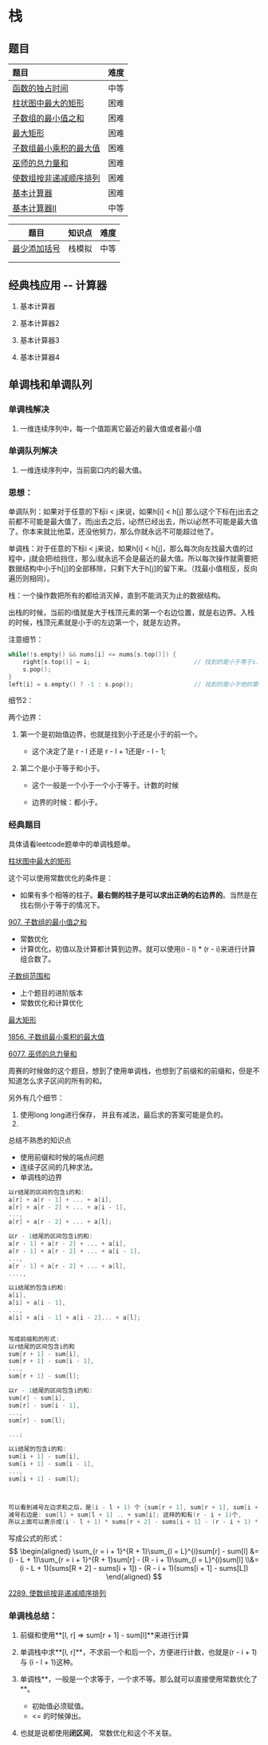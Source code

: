 # 栈



## 题目



| 题目                                                         | 难度 |
| :----------------------------------------------------------- | :--: |
| [函数的独占时间](https://leetcode-cn.com/problems/largest-rectangle-in-histogram/) | 中等 |
| [柱状图中最大的矩形](https://leetcode-cn.com/problems/largest-rectangle-in-histogram/) | 困难 |
| [子数组的最小值之和](https://leetcode.cn/problems/sum-of-subarray-minimums/) | 困难 |
| [最大矩形](https://leetcode-cn.com/problems/maximal-rectangle/) | 困难 |
| [子数组最小乘积的最大值](https://leetcode.cn/problems/maximum-subarray-min-product/) | 困难 |
| [巫师的总力量和](https://leetcode.cn/problems/sum-of-total-strength-of-wizards/) | 困难 |
| [使数组按非递减顺序排列](https://leetcode.cn/problems/steps-to-make-array-non-decreasing/) | 困难 |
| [基本计算器](https://leetcode.cn/problems/basic-calculator/) | 困难 |
| [基本计算器II](https://leetcode.cn/problems/basic-calculator-ii/) | 中等 |



| 题目                                                         | 知识点 | 难度 |
| ------------------------------------------------------------ | ------ | ---- |
| [最少添加括号](https://leetcode.cn/problems/minimum-add-to-make-parentheses-valid/) | 栈模拟 | 中等 |
|                                                              |        |      |
|                                                              |        |      |





## 经典栈应用 -- 计算器

1. 基本计算器

2. 基本计算器2
3. 基本计算器3
4. 基本计算器4



## 单调栈和单调队列

### 单调栈解决

1. 一维连续序列中，每一个值距离它最近的最大值或者最小值

### 单调队列解决

1. 一维连续序列中，当前窗口内的最大值。

### 思想：

单调队列：如果对于任意的下标i < j来说，如果h[i] < h[j] 那么i这个下标在j出去之前都不可能是最大值了，而j出去之后，i必然已经出去，所以i必然不可能是最大值了。你本来就比他菜，还没他努力，那么你就永远不可能超过他了。

单调栈：对于任意的下标i < j来说，如果h[i] < h[j]，那么每次向左找最大值的过程中，j就会把i给挡住，那么i就永远不会是最近的最大值。所以每次操作就需要把数据结构中小于h[j]的全部移除，只剩下大于h[j]的留下来。（找最小值相反，反向遍历则相同）。

栈：一个操作数把所有的都给消灭掉，直到不能消灭为止的数据结构。



出栈的时候，当前的i值就是大于栈顶元素的第一个右边位置，就是右边界。入栈的时候，栈顶元素就是小于i的左边第一个，就是左边界。



注意细节：

```c++
while(!s.empty() && nums[i] <= nums[s.top()]) {
    right[s.top()] = i;								// 找到的是小于等于s.top()的第一个右边的。注意包括等于的时候。
	s.pop();
} 
left[i] = s.empty() ? -1 : s.pop();					// 找到的是小于他的第一个，不包的时候。
```

细节2：

  两个边界：

1. 第一个是初始值边界，也就是找到小于还是小于的前一个。
   - 这个决定了是 r - l 还是 r - l + 1还是r - l - 1;

2. 第二个是小于等于和小于。

   -  这个一般是一个小于一个小于等于。计数的时候

   -  边界的时候：都小于。



### 经典题目

具体请看leetcode题单中的单调栈题单。



[柱状图中最大的矩形](https://leetcode-cn.com/problems/largest-rectangle-in-histogram/)



这个可以使用常数优化的条件是：

- 如果有多个相等的柱子。**最右侧的柱子是可以求出正确的右边界的**。当然是在找右侧小于等于的情况下。

[907. 子数组的最小值之和](https://leetcode.cn/problems/sum-of-subarray-minimums/)

- 常数优化
- 计算优化，初值以及计算都计算到边界。就可以使用(i - l) * (r - i)来进行计算组合数了。

[子数组范围和](https://leetcode-cn.com/problems/sum-of-subarray-ranges/)

- 上个题目的进阶版本
- 常数优化和计算优化



[最大矩形](https://leetcode-cn.com/problems/maximal-rectangle/)

[1856. 子数组最小乘积的最大值](https://leetcode.cn/problems/maximum-subarray-min-product/)

[6077. 巫师的总力量和](https://leetcode.cn/problems/sum-of-total-strength-of-wizards/)

周赛的时候做的这个题目，想到了使用单调栈，也想到了前缀和的前缀和，但是不知道怎么求子区间的所有的和。

另外有几个细节：

1. 使用long long进行保存， 并且有减法，最后求的答案可能是负的。
2. 



总结不熟悉的知识点

- 使用前缀和时候的端点问题
- 连续子区间的几种求法。
- 单调栈的边界



```cpp
以r结尾的区间的包含i的和:
a[r] + a[r - 1] + ... + a[i],
a[r] + a[r - 2] + ... + a[i - 1],
...,
a[r] + a[r - 2] + ... + a[l];

以r - 1结尾的区间包含i的和:
a[r - 1] + a[r - 2] + ... + a[i],
a[r - 1] + a[r - 2] + ... + a[i - 1],
...,
a[r - 1] + a[r - 2] + ... + a[l],
....,

以i结尾的包含i的和:
a[i],
a[i] + a[i - 1],
...,
a[i] + a[i - 1] + a[i - 2]... + a[l];


写成前缀和的形式:
以r结尾的区间包含i的和
sum[r + 1] - sum[i],
sum[r + 1] - sum[i - 1],
...,
sum[r + 1] - sum[l];

以r - 1结尾的区间包含i的和:
sum[r] - sum[i],
sum[r] - sum[i - 1],
...,
sum[r] - sum[l];

...;

以i结尾的包含i的和:
sum[i + 1] - sum[i],
sum[i + 1] - sum[i - 1],
...,
sum[i + 1] - sum[l];



可以看到减号左边求和之后，是(i - l + 1) 个 {sum[r + 1], sum[r + 1], sum[i + 1]}
减号右边是: sum[l] + sum[l + 1] .. + sum[i]; 这样的和有(r - i + 1)个,
所以上面可以表示成(i - l + 1) * sums[r + 2] - sums[i + 1] - (r - i + 1) * (sums[i + 1] - sums[l])


```



写成公式的形式：
$$
\begin{aligned}
\sum_{r = i + 1}^{R + 1}\sum_{l = L}^{i}sum[r] - sum[l]
&=(i - L + 1)\sum_{r = i + 1}^{R + 1}sum[r] - (R - i + 1)\sum_{l = L}^{i}sum[l]
\\&=(i - L + 1)(sums[R + 2] - sums[i + 1]) - (R - i + 1)(sums[i + 1] - sums[L])
\end{aligned}
$$







[2289. 使数组按非递减顺序排列](https://leetcode.cn/problems/steps-to-make-array-non-decreasing/)











### 单调栈总结：

1. 前缀和使用**[l, r] => sum[r + 1] - sum[l]**来进行计算

2. 单调栈中求**[l, r]**，不求前一个和后一个，方便进行计数，也就是(r - i + 1) 与 (i - l + 1)这种。
3. 单调栈**，一般是一个求等于，一个求不等。那么就可以直接使用常数优化了**。
   - 初始值必须赋值。
   - <= 的时候弹出。
4. 也就是说都使用**闭区间**， 常数优化和这个不关联。


